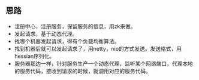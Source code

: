 ## 思路

- 注册中心，注册服务，保留服务的信息，用zk来做。
- 发起请求，基于动态代理。
- 找哪个机器发起请求，得有个负载均衡算法。
- 找到机器后就可以发起请求了，用netty，nio的方式发送。发送格式，用hessian序列化。
- 服务器那边一样，针对服务生产一个动态代理，监听某个网络端口，代理本地的服务代码，接收到请求的时候，就调用对应的服务代码。
